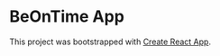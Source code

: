 # BeOnTime App

This project was bootstrapped with [Create React App](https://github.com/facebook/create-react-app).